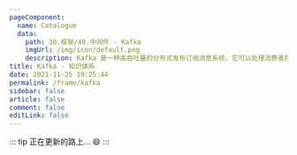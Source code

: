 ```yaml
---
pageComponent: 
  name: Catalogue
  data: 
    path: 30.框架/40.中间件 - Kafka
    imgUrl: /img/icon/default.png
    description: Kafka 是一种高吞吐量的分布式发布订阅消息系统，它可以处理消费者在网站中的所有动作流数据。
title: Kafka - 知识体系
date: 2021-11-25 19:25:44
permalink: /frame/kafka
sidebar: false
article: false
comment: false
editLink: false
---
```


::: tip
正在更新的路上... :smile:
:::
